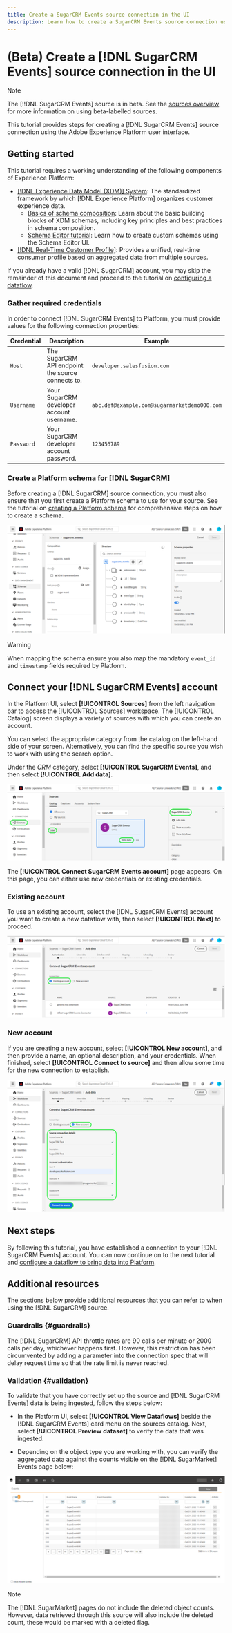 ```yaml
---
title: Create a SugarCRM Events source connection in the UI 
description: Learn how to create a SugarCRM Events source connection using the Adobe Experience Platform UI.
---
```

# (Beta) Create a [!DNL SugarCRM Events] source connection in the UI

>[!NOTE]
>
>The [!!DNL SugarCRM Events] source is in beta. See the [sources overview](../../../../home.md#terms-and-conditions) for more information on using beta-labelled sources.

This tutorial provides steps for creating a [!DNL SugarCRM Events] source connection using the Adobe Experience Platform user interface.

## Getting started

This tutorial requires a working understanding of the following components of Experience Platform:

* [[!DNL Experience Data Model (XDM)] System](../../../../../xdm/home.md): The standardized framework by which [!DNL Experience Platform] organizes customer experience data.
  * [Basics of schema composition](../../../../../xdm/schema/composition.md): Learn about the basic building blocks of XDM schemas, including key principles and best practices in schema composition.
  * [Schema Editor tutorial](../../../../../xdm/tutorials/create-schema-ui.md): Learn how to create custom schemas using the Schema Editor UI.
* [[!DNL Real-Time Customer Profile]](../../../../../profile/home.md): Provides a unified, real-time consumer profile based on aggregated data from multiple sources.

If you already have a valid [!DNL SugarCRM] account, you may skip the remainder of this document and proceed to the tutorial on [configuring a dataflow](../../dataflow/crm.md).

### Gather required credentials

In order to connect [!DNL SugarCRM Events] to Platform, you must provide values for the following connection properties:

| Credential | Description | Example |
| --- | --- | --- |
| `Host` | The SugarCRM API endpoint the source connects to. | `developer.salesfusion.com` |
| `Username` | Your SugarCRM developer account username. | `abc.def@example.com@sugarmarketdemo000.com` |
| `Password` | Your SugarCRM developer account password. | `123456789` |

### Create a Platform schema for [!DNL SugarCRM]

Before creating a [!DNL SugarCRM] source connection, you must also ensure that you first create a Platform schema to use for your source. See the tutorial on [creating a Platform schema](../../../../../xdm/schema/composition.md) for comprehensive steps on how to create a schema.

![Platform UI screenshot showing an example schema for SugarCRM Events](../../../../images/tutorials/create/sugarcrm-events/sugarcrm-schema-events.png)

>[!WARNING]
>
>When mapping the schema ensure you also map the mandatory `event_id` and `timestamp` fields required by Platform.

## Connect your [!DNL SugarCRM Events] account

In the Platform UI, select **[!UICONTROL Sources]** from the left navigation bar to access the [!UICONTROL Sources] workspace. The [!UICONTROL Catalog] screen displays a variety of sources with which you can create an account.

You can select the appropriate category from the catalog on the left-hand side of your screen. Alternatively, you can find the specific source you wish to work with using the search option.

Under the *CRM* category, select **[!UICONTROL SugarCRM Events]**, and then select **[!UICONTROL Add data]**.

![Platform UI screenshot for catalog with SugarCRM Events card](../../../../images/tutorials/create/sugarcrm-events/catalog-sugarcrm-events.png)

The **[!UICONTROL Connect SugarCRM Events account]** page appears. On this page, you can either use new credentials or existing credentials.

### Existing account

To use an existing account, select the [!DNL SugarCRM Events] account you want to create a new dataflow with, then select **[!UICONTROL Next]** to proceed.

![Platform UI screenshot for Connect SugarCRM Events account with an existing account](../../../../images/tutorials/create/sugarcrm-events/existing.png)

### New account

If you are creating a new account, select **[!UICONTROL New account]**, and then provide a name, an optional description, and your credentials. When finished, select **[!UICONTROL Connect to source]** and then allow some time for the new connection to establish.

![Platform UI screenshot for Connect SugarCRM Events account with a new account](../../../../images/tutorials/create/sugarcrm-events/new.png)

## Next steps

By following this tutorial, you have established a connection to your [!DNL SugarCRM Events] account. You can now continue on to the next tutorial and [configure a dataflow to bring data into Platform](/help/sources/ui-tutorials/dataflow/crm.md).

## Additional resources

The sections below provide additional resources that you can refer to when using the [!DNL SugarCRM] source.

### Guardrails {#guardrails}

The [!DNL SugarCRM] API throttle rates are 90 calls per minute or 2000 calls per day, whichever happens first. However, this restriction has been circumvented by adding a parameter into the connection spec that will delay request time so that the rate limit is never reached.

### Validation {#validation}

To validate that you have correctly set up the source and [!DNL SugarCRM Events] data is being ingested, follow the steps below:

* In the Platform UI, select **[!UICONTROL View Dataflows]** beside the [!DNL SugarCRM Events] card menu on the sources catalog. Next, select **[!UICONTROL Preview dataset]** to verify the data that was ingested.

* Depending on the object type you are working with, you can verify the aggregated data against the counts visible on the [!DNL SugarMarket] Events page below: 

![Screenshot from the SugarMarket Accounts page displaying list of accounts](../../../../images/tutorials/create/sugarcrm-events/sugarmarket-events.png)

>[!NOTE]
>
>The [!DNL SugarMarket] pages do not include the deleted object counts. However, data retrieved through this source will also include the deleted count, these would be marked with a deleted flag.